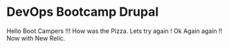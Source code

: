 # DevOps Bootcamp Drupal
Hello Boot Campers !!! How was the Pizza. Lets try again ! Ok Again again !!
Now with New Relic.
